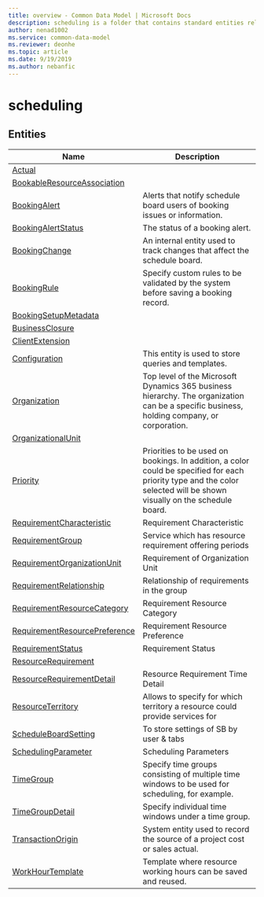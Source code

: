 ```yaml
---
title: overview - Common Data Model | Microsoft Docs
description: scheduling is a folder that contains standard entities related to the Common Data Model.
author: nenad1002
ms.service: common-data-model
ms.reviewer: deonhe
ms.topic: article
ms.date: 9/19/2019
ms.author: nebanfic
---
```


# scheduling


## Entities

|Name|Description|
|---|---|
|[Actual](Actual.md)|  |
|[BookableResourceAssociation](BookableResourceAssociation.md)|  |
|[BookingAlert](BookingAlert.md)|Alerts that notify schedule board users of booking issues or information.  |
|[BookingAlertStatus](BookingAlertStatus.md)|The status of a booking alert.  |
|[BookingChange](BookingChange.md)|An internal entity used to track changes that affect the schedule board.  |
|[BookingRule](BookingRule.md)|Specify custom rules to be validated by the system before saving a booking record.  |
|[BookingSetupMetadata](BookingSetupMetadata.md)|  |
|[BusinessClosure](BusinessClosure.md)|  |
|[ClientExtension](ClientExtension.md)|  |
|[Configuration](Configuration.md)|This entity is used to store queries and templates.  |
|[Organization](Organization.md)|Top level of the Microsoft Dynamics 365 business hierarchy. The organization can be a specific business, holding company, or corporation.  |
|[OrganizationalUnit](OrganizationalUnit.md)|  |
|[Priority](Priority.md)|Priorities to be used on bookings. In addition, a color could be specified for each priority type and the color selected will be shown visually on the schedule board.  |
|[RequirementCharacteristic](RequirementCharacteristic.md)|Requirement Characteristic  |
|[RequirementGroup](RequirementGroup.md)|Service which has resource requirement offering periods  |
|[RequirementOrganizationUnit](RequirementOrganizationUnit.md)|Requirement of Organization Unit  |
|[RequirementRelationship](RequirementRelationship.md)|Relationship of requirements in the group  |
|[RequirementResourceCategory](RequirementResourceCategory.md)|Requirement Resource Category  |
|[RequirementResourcePreference](RequirementResourcePreference.md)|Requirement Resource Preference  |
|[RequirementStatus](RequirementStatus.md)|Requirement Status  |
|[ResourceRequirement](ResourceRequirement.md)|  |
|[ResourceRequirementDetail](ResourceRequirementDetail.md)|Resource Requirement Time Detail  |
|[ResourceTerritory](ResourceTerritory.md)|Allows to specify for which territory a resource could provide services for  |
|[ScheduleBoardSetting](ScheduleBoardSetting.md)|To store settings of SB by user & tabs  |
|[SchedulingParameter](SchedulingParameter.md)|Scheduling Parameters  |
|[TimeGroup](TimeGroup.md)|Specify time groups consisting of multiple time windows to be used for scheduling, for example.  |
|[TimeGroupDetail](TimeGroupDetail.md)|Specify individual time windows under a time group.  |
|[TransactionOrigin](TransactionOrigin.md)|System entity used to record the source of a project cost or sales actual.  |
|[WorkHourTemplate](WorkHourTemplate.md)|Template where resource working hours can be saved and reused.  |
